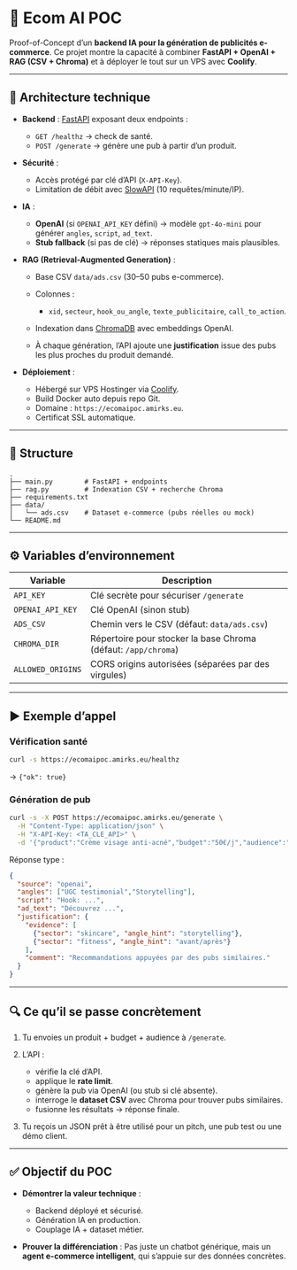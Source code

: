 # 🚀 Ecom AI POC

Proof-of-Concept d’un **backend IA pour la génération de publicités e-commerce**.
Ce projet montre la capacité à combiner **FastAPI + OpenAI + RAG (CSV + Chroma)** et à déployer le tout sur un VPS avec **Coolify**.

---

## 🔧 Architecture technique

* **Backend** : [FastAPI](https://fastapi.tiangolo.com/) exposant deux endpoints :

  * `GET /healthz` → check de santé.
  * `POST /generate` → génère une pub à partir d’un produit.

* **Sécurité** :

  * Accès protégé par clé d’API (`X-API-Key`).
  * Limitation de débit avec [SlowAPI](https://pypi.org/project/slowapi/) (10 requêtes/minute/IP).

* **IA** :

  * **OpenAI** (si `OPENAI_API_KEY` défini) → modèle `gpt-4o-mini` pour générer `angles`, `script`, `ad_text`.
  * **Stub fallback** (si pas de clé) → réponses statiques mais plausibles.

* **RAG (Retrieval-Augmented Generation)** :

  * Base CSV `data/ads.csv` (30–50 pubs e-commerce).
  * Colonnes :

    * `xid`, `secteur`, `hook_ou_angle`, `texte_publicitaire`, `call_to_action`.
  * Indexation dans [ChromaDB](https://docs.trychroma.com/) avec embeddings OpenAI.
  * À chaque génération, l’API ajoute une **justification** issue des pubs les plus proches du produit demandé.

* **Déploiement** :

  * Hébergé sur VPS Hostinger via [Coolify](https://coolify.io/).
  * Build Docker auto depuis repo Git.
  * Domaine : `https://ecomaipoc.amirks.eu`.
  * Certificat SSL automatique.

---

## 📂 Structure

```
.
├── main.py        # FastAPI + endpoints
├── rag.py         # Indexation CSV + recherche Chroma
├── requirements.txt
├── data/
│   └── ads.csv    # Dataset e-commerce (pubs réelles ou mock)
└── README.md
```

---

## ⚙️ Variables d’environnement

| Variable          | Description                                                    |
| ----------------- | -------------------------------------------------------------- |
| `API_KEY`         | Clé secrète pour sécuriser `/generate`                         |
| `OPENAI_API_KEY`  | Clé OpenAI (sinon stub)                                        |
| `ADS_CSV`         | Chemin vers le CSV (défaut: `data/ads.csv`)                    |
| `CHROMA_DIR`      | Répertoire pour stocker la base Chroma (défaut: `/app/chroma`) |
| `ALLOWED_ORIGINS` | CORS origins autorisées (séparées par des virgules)            |

---

## ▶️ Exemple d’appel

### Vérification santé

```bash
curl -s https://ecomaipoc.amirks.eu/healthz
```

→ `{"ok": true}`

### Génération de pub

```bash
curl -s -X POST https://ecomaipoc.amirks.eu/generate \
  -H "Content-Type: application/json" \
  -H "X-API-Key: <TA_CLE_API>" \
  -d '{"product":"Crème visage anti-acné","budget":"50€/j","audience":"18-30"}' | jq
```

Réponse type :

```json
{
  "source": "openai",
  "angles": ["UGC testimonial","Storytelling"],
  "script": "Hook: ...",
  "ad_text": "Découvrez ...",
  "justification": {
    "evidence": [
      {"sector": "skincare", "angle_hint": "storytelling"},
      {"sector": "fitness", "angle_hint": "avant/après"}
    ],
    "comment": "Recommandations appuyées par des pubs similaires."
  }
}
```

---

## 🔍 Ce qu’il se passe concrètement

1. Tu envoies un produit + budget + audience à `/generate`.

2. L’API :

   * vérifie la clé d’API.
   * applique le **rate limit**.
   * génère la pub via OpenAI (ou stub si clé absente).
   * interroge le **dataset CSV** avec Chroma pour trouver pubs similaires.
   * fusionne les résultats → réponse finale.

3. Tu reçois un JSON prêt à être utilisé pour un pitch, une pub test ou une démo client.

---

## ✅ Objectif du POC

* **Démontrer la valeur technique** :

  * Backend déployé et sécurisé.
  * Génération IA en production.
  * Couplage IA + dataset métier.

* **Prouver la différenciation** :
  Pas juste un chatbot générique, mais un **agent e-commerce intelligent**, qui s’appuie sur des données concrètes.
